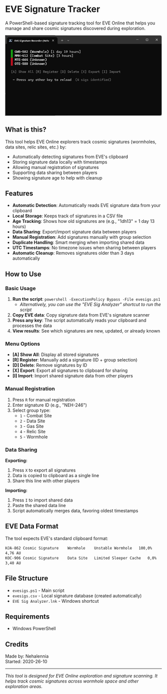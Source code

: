 # EVE Signature Tracker

A PowerShell-based signature tracking tool for EVE Online that helps you manage and share cosmic signatures discovered during exploration.

![EVE Signature Tracker in Action](https://raw.githubusercontent.com/andershaga/eve-sigs/refs/heads/main/assets/evesigs.jpg)


## What is this?

This tool helps EVE Online explorers track cosmic signatures (wormholes, data sites, relic sites, etc.) by:
- Automatically detecting signatures from EVE's clipboard
- Storing signature data locally with timestamps
- Allowing manual registration of signatures
- Supporting data sharing between players
- Showing signature age to help with cleanup

## Features

- **Automatic Detection**: Automatically reads EVE signature data from your clipboard
- **Local Storage**: Keeps track of signatures in a CSV file
- **Age Tracking**: Shows how old signatures are (e.g., "1dh13" = 1 day 13 hours)
- **Data Sharing**: Export/import signature data between players
- **Manual Registration**: Add signatures manually with group selection
- **Duplicate Handling**: Smart merging when importing shared data
- **UTC Timestamps**: No timezone issues when sharing between players
- **Automatic Cleanup**: Removes signatures older than 3 days automatically

## How to Use

### Basic Usage

1. **Run the script**: `powershell -ExecutionPolicy Bypass -File evesigs.ps1`
   - *Alternatively, you can use the "EVE Sig Analyzer" shortcut to run the script*
2. **Copy EVE data**: Copy signature data from EVE's signature scanner
3. **Press any key**: The script automatically reads your clipboard and processes the data
4. **View results**: See which signatures are new, updated, or already known

### Menu Options

- **[A] Show All**: Display all stored signatures
- **[R] Register**: Manually add a signature (ID + group selection)
- **[D] Delete**: Remove signatures by ID
- **[X] Export**: Export all signatures to clipboard for sharing
- **[I] Import**: Import shared signature data from other players

### Manual Registration

1. Press `R` for manual registration
2. Enter signature ID (e.g., "NEH-246")
3. Select group type:
   - `1` - Combat Site
   - `2` - Data Site
   - `3` - Gas Site
   - `4` - Relic Site
   - `5` - Wormhole

### Data Sharing

**Exporting:**
1. Press `X` to export all signatures
2. Data is copied to clipboard as a single line
3. Share this line with other players

**Importing:**
1. Press `I` to import shared data
2. Paste the shared data line
3. Script automatically merges data, favoring oldest timestamps

## EVE Data Format

The tool expects EVE's standard clipboard format:
```
HJA-862	Cosmic Signature	Wormhole	Unstable Wormhole	100,0%	4,76 AU
KOC-906	Cosmic Signature	Data Site	Limited Sleeper Cache	0,0%	3,40 AU
```

## File Structure

- `evesigs.ps1` - Main script
- `evesigs.csv` - Local signature database (created automatically)
- `EVE Sig Analyzer.lnk` - Windows shortcut

## Requirements

- Windows PowerShell

## Credits

Made by: Nehalennia  
Started: 2020-26-10

---

*This tool is designed for EVE Online exploration and signature scanning. It helps track cosmic signatures across wormhole space and other exploration areas.* 
